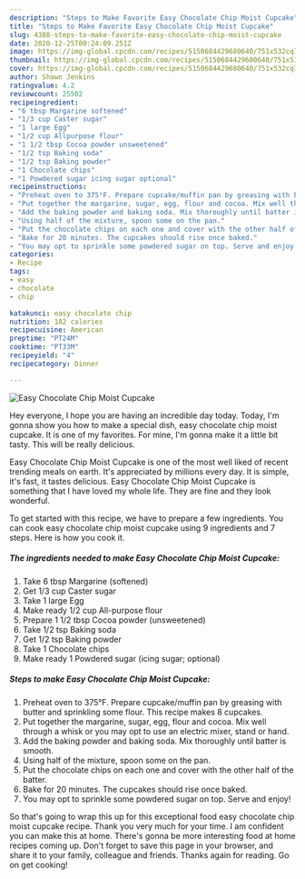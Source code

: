 ```yaml
---
description: "Steps to Make Favorite Easy Chocolate Chip Moist Cupcake"
title: "Steps to Make Favorite Easy Chocolate Chip Moist Cupcake"
slug: 4388-steps-to-make-favorite-easy-chocolate-chip-moist-cupcake
date: 2020-12-25T00:24:09.251Z
image: https://img-global.cpcdn.com/recipes/5150684429680640/751x532cq70/easy-chocolate-chip-moist-cupcake-recipe-main-photo.jpg
thumbnail: https://img-global.cpcdn.com/recipes/5150684429680640/751x532cq70/easy-chocolate-chip-moist-cupcake-recipe-main-photo.jpg
cover: https://img-global.cpcdn.com/recipes/5150684429680640/751x532cq70/easy-chocolate-chip-moist-cupcake-recipe-main-photo.jpg
author: Shawn Jenkins
ratingvalue: 4.2
reviewcount: 25502
recipeingredient:
- "6 tbsp Margarine softened"
- "1/3 cup Caster sugar"
- "1 large Egg"
- "1/2 cup Allpurpose flour"
- "1 1/2 tbsp Cocoa powder unsweetened"
- "1/2 tsp Baking soda"
- "1/2 tsp Baking powder"
- "1 Chocolate chips"
- "1 Powdered sugar icing sugar optional"
recipeinstructions:
- "Preheat oven to 375°F. Prepare cupcake/muffin pan by greasing with butter and sprinkling some flour. This recipe makes 8 cupcakes."
- "Put together the margarine, sugar, egg, flour and cocoa. Mix well through a whisk or you may opt to use an electric mixer, stand or hand."
- "Add the baking powder and baking soda. Mix thoroughly until batter is smooth."
- "Using half of the mixture, spoon some on the pan."
- "Put the chocolate chips on each one and cover with the other half of the batter."
- "Bake for 20 minutes. The cupcakes should rise once baked."
- "You may opt to sprinkle some powdered sugar on top. Serve and enjoy!"
categories:
- Recipe
tags:
- easy
- chocolate
- chip

katakunci: easy chocolate chip 
nutrition: 182 calories
recipecuisine: American
preptime: "PT24M"
cooktime: "PT33M"
recipeyield: "4"
recipecategory: Dinner

---
```



![Easy Chocolate Chip Moist Cupcake](https://img-global.cpcdn.com/recipes/5150684429680640/751x532cq70/easy-chocolate-chip-moist-cupcake-recipe-main-photo.jpg)

Hey everyone, I hope you are having an incredible day today. Today, I'm gonna show you how to make a special dish, easy chocolate chip moist cupcake. It is one of my favorites. For mine, I'm gonna make it a little bit tasty. This will be really delicious.

Easy Chocolate Chip Moist Cupcake is one of the most well liked of recent trending meals on earth. It's appreciated by millions every day. It is simple, it's fast, it tastes delicious. Easy Chocolate Chip Moist Cupcake is something that I have loved my whole life. They are fine and they look wonderful.




To get started with this recipe, we have to prepare a few ingredients. You can cook easy chocolate chip moist cupcake using 9 ingredients and 7 steps. Here is how you cook it.

<!--inarticleads1-->

##### The ingredients needed to make Easy Chocolate Chip Moist Cupcake:

1. Take 6 tbsp Margarine (softened)
1. Get 1/3 cup Caster sugar
1. Take 1 large Egg
1. Make ready 1/2 cup All-purpose flour
1. Prepare 1 1/2 tbsp Cocoa powder (unsweetened)
1. Take 1/2 tsp Baking soda
1. Get 1/2 tsp Baking powder
1. Take 1 Chocolate chips
1. Make ready 1 Powdered sugar (icing sugar; optional)




<!--inarticleads2-->

##### Steps to make Easy Chocolate Chip Moist Cupcake:

1. Preheat oven to 375°F. Prepare cupcake/muffin pan by greasing with butter and sprinkling some flour. This recipe makes 8 cupcakes.
1. Put together the margarine, sugar, egg, flour and cocoa. Mix well through a whisk or you may opt to use an electric mixer, stand or hand.
1. Add the baking powder and baking soda. Mix thoroughly until batter is smooth.
1. Using half of the mixture, spoon some on the pan.
1. Put the chocolate chips on each one and cover with the other half of the batter.
1. Bake for 20 minutes. The cupcakes should rise once baked.
1. You may opt to sprinkle some powdered sugar on top. Serve and enjoy!




So that's going to wrap this up for this exceptional food easy chocolate chip moist cupcake recipe. Thank you very much for your time. I am confident you can make this at home. There's gonna be more interesting food at home recipes coming up. Don't forget to save this page in your browser, and share it to your family, colleague and friends. Thanks again for reading. Go on get cooking!

